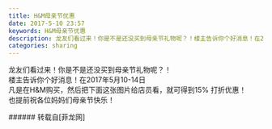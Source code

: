 ```yaml
---
title: H&M母亲节优惠
date: 2017-5-10 23:57
keywords: H&M母亲节优惠
description: 龙友们看过来！你是不是还没买到母亲节礼物呢？！楼主告诉你个好消息！在2017年5月10-14日凡是在H&M购买，然后把下面这张图片给店员看，就可得到15% 打折优惠！也提前祝各位妈妈们母亲节快乐！
categories: sharing
---
```

<td class="t_f" id="postmessage_740124">

龙友们看过来！你是不是还没买到母亲节礼物呢？！<br/>
楼主告诉你个好消息！在2017年5月10-14日<br/>
凡是在H&amp;M购买，然后把下面这张图片给店员看，就可得到15% 打折优惠！<br/>
<img alt="" border="0" class="zoom" data-cf-modified-9883af762d4b665f7e00fa85-="" file="http://www.flw.ph/data/appbyme/upload/image/201705/10/lV3wcnOwifw1.jpg" id="aimg_BjHBe" lazyloadthumb="1" onclick="" onmouseover="" src="http://www.flw.ph/data/appbyme/upload/image/201705/10/lV3wcnOwifw1.jpg"/><br/>
也提前祝各位妈妈们母亲节快乐！<br/>
</td>
###### 转载自[菲龙网]